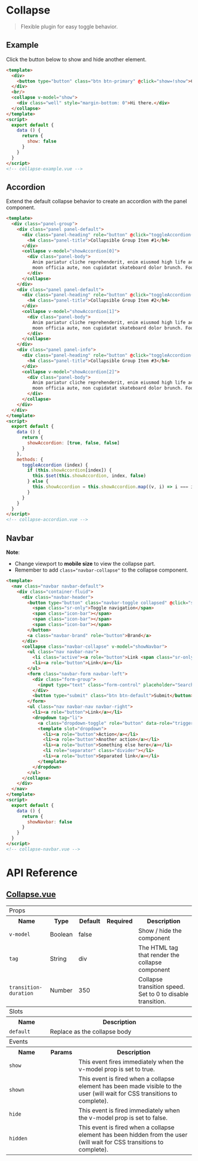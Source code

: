 # Collapse

> Flexible plugin for easy toggle behavior.

## Example

Click the button below to show and hide another element.

```html
<template>
  <div>
    <button type="button" class="btn btn-primary" @click="show=!show">Click me!</button>
  </div>
  <br/>
  <collapse v-model="show">
    <div class="well" style="margin-bottom: 0">Hi there.</div>
  </collapse>
</template>
<script>
  export default {
    data () {
      return {
        show: false
      }
    }
  }
</script>
<!-- collapse-example.vue -->
```

## Accordion

Extend the default collapse behavior to create an accordion with the panel component.

```html
<template>
  <div class="panel-group">
    <div class="panel panel-default">
      <div class="panel-heading" role="button" @click="toggleAccordion(0)">
        <h4 class="panel-title">Collapsible Group Item #1</h4>
      </div>
      <collapse v-model="showAccordion[0]">
        <div class="panel-body">
          Anim pariatur cliche reprehenderit, enim eiusmod high life accusamus terry richardson ad squid. 3 wolf
          moon officia aute, non cupidatat skateboard dolor brunch. Food truck quinoa nesciunt laborum eiusmod.
        </div>
      </collapse>
    </div>
    <div class="panel panel-default">
      <div class="panel-heading" role="button" @click="toggleAccordion(1)">
        <h4 class="panel-title">Collapsible Group Item #2</h4>
      </div>
      <collapse v-model="showAccordion[1]">
        <div class="panel-body">
          Anim pariatur cliche reprehenderit, enim eiusmod high life accusamus terry richardson ad squid. 3 wolf
          moon officia aute, non cupidatat skateboard dolor brunch. Food truck quinoa nesciunt laborum eiusmod.
        </div>
      </collapse>
    </div>
    <div class="panel panel-info">
      <div class="panel-heading" role="button" @click="toggleAccordion(2)">
        <h4 class="panel-title">Collapsible Group Item #3</h4>
      </div>
      <collapse v-model="showAccordion[2]">
        <div class="panel-body">
          Anim pariatur cliche reprehenderit, enim eiusmod high life accusamus terry richardson ad squid. 3 wolf
          moon officia aute, non cupidatat skateboard dolor brunch. Food truck quinoa nesciunt laborum eiusmod.
        </div>
      </collapse>
    </div>
  </div>
</template>
<script>
  export default {
    data () {
      return {
        showAccordion: [true, false, false]
      }
    },
    methods: {
      toggleAccordion (index) {
        if (this.showAccordion[index]) {
          this.$set(this.showAccordion, index, false)
        } else {
          this.showAccordion = this.showAccordion.map((v, i) => i === index)
        }
      }
    }
  }
</script>
<!-- collapse-accordion.vue -->
```

## Navbar

**Note**:

* Change viewport to **mobile size** to view the collapse part.
* Remember to add `class="navbar-collapse"` to the collapse component.

```html
<template>
  <nav class="navbar navbar-default">
    <div class="container-fluid">
      <div class="navbar-header">
        <button type="button" class="navbar-toggle collapsed" @click="showNavbar=!showNavbar">
          <span class="sr-only">Toggle navigation</span>
          <span class="icon-bar"></span>
          <span class="icon-bar"></span>
          <span class="icon-bar"></span>
        </button>
        <a class="navbar-brand" role="button">Brand</a>
      </div>
      <collapse class="navbar-collapse" v-model="showNavbar">
        <ul class="nav navbar-nav">
          <li class="active"><a role="button">Link <span class="sr-only">(current)</span></a></li>
          <li><a role="button">Link</a></li>
        </ul>
        <form class="navbar-form navbar-left">
          <div class="form-group">
            <input type="text" class="form-control" placeholder="Search">
          </div>
          <button type="submit" class="btn btn-default">Submit</button>
        </form>
        <ul class="nav navbar-nav navbar-right">
          <li><a role="button">Link</a></li>
          <dropdown tag="li">
            <a class="dropdown-toggle" role="button" data-role="trigger">Dropdown <span class="caret"></span></a>
            <template slot="dropdown">
              <li><a role="button">Action</a></li>
              <li><a role="button">Another action</a></li>
              <li><a role="button">Something else here</a></li>
              <li role="separator" class="divider"></li>
              <li><a role="button">Separated link</a></li>
            </template>
          </dropdown>
        </ul>
      </collapse>
    </div>
  </nav>
</template>
<script>
  export default {
    data () {
      return {
        showNavbar: false
      }
    }
  }
</script>
<!-- collapse-navbar.vue -->
```

# API Reference

## [Collapse.vue](https://github.com/wxsms/uiv/tree/master/src/components/collapse/Collapse.vue)


<div class="table-responsive">
  <table class="table table-bordered">
    <tbody>
    <tr>
      <td colspan="5"><span class="label label-default">Props</span></td>
    </tr>
    <tr>
      <th>Name</th>
      <th>Type</th>
      <th>Default</th>
      <th width="50px">Required</th>
      <th>Description</th>
    </tr>
    <tr>
      <td nowrap="nowrap"><code>v-model</code></td>
      <td>Boolean</td>
      <td>false</td>
      <td><i class="glyphicon glyphicon-ok"></i></td>
      <td>Show / hide the component</td>
    </tr>
    <tr>
      <td nowrap="nowrap"><code>tag</code></td>
      <td>String</td>
      <td>div</td>
      <td></td>
      <td>The HTML tag that render the collapse component</td>
    </tr>
    <tr>
      <td nowrap="nowrap"><code>transition-duration</code></td>
      <td>Number</td>
      <td>350</td>
      <td></td>
      <td>Collapse transition speed. Set to 0 to disable transition.</td>
    </tr>
    </tbody>
    <tbody>
    <tr>
      <td colspan="5"><span class="label label-default">Slots</span></td>
    </tr>
    <tr>
      <th>Name</th>
      <th colspan="4">Description</th>
    </tr>
    <tr>
      <td nowrap="nowrap"><code>default</code></td>
      <td colspan="4">Replace as the collapse body</td>
    </tr>
    </tbody>
    <tbody>
    <tr>
      <td colspan="5"><span class="label label-default">Events</span></td>
    </tr>
    <tr>
      <th>Name</th>
      <th>Params</th>
      <th colspan="3">Description</th>
    </tr>
    <tr>
      <td nowrap="nowrap"><code>show</code></td>
      <td></td>
      <td colspan="3">This event fires immediately when the v-model prop is set to true.</td>
    </tr>
    <tr>
      <td nowrap="nowrap"><code>shown</code></td>
      <td></td>
      <td colspan="3">
        This event is fired when a collapse element has been made visible to the user (will wait for CSS transitions to complete).
      </td>
    </tr>
    <tr>
      <td nowrap="nowrap"><code>hide</code></td>
      <td></td>
      <td colspan="3">This event is fired immediately when the v-model prop is set to false.</td>
    </tr>
    <tr>
      <td nowrap="nowrap"><code>hidden</code></td>
      <td></td>
      <td colspan="3">
        This event is fired when a collapse element has been hidden from the user (will wait for CSS transitions to complete).
      </td>
    </tr>
    </tbody>
  </table>
</div>
